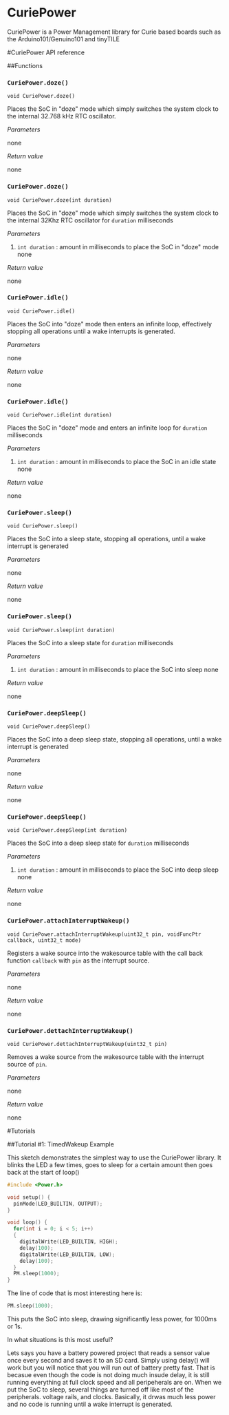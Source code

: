 # CuriePower
CuriePower is a Power Management library for Curie based boards such as the Arduino101/Genuino101 and tinyTILE

#CuriePower API reference

##Functions

### ``CuriePower.doze()``

```
void CuriePower.doze()
```

Places the SoC in "doze" mode which simply switches the system clock to the internal 32.768 kHz RTC oscillator.

*Parameters*

none

*Return value*

none

### ``CuriePower.doze()``

```
void CuriePower.doze(int duration)
```


Places the SoC in "doze" mode which simply switches the system clock to the internal 32Khz RTC oscillator for `duration` milliseconds


*Parameters*

1. `int duration` : amount in milliseconds to place the SoC in "doze" mode
none

*Return value*

none

### ``CuriePower.idle()``

```
void CuriePower.idle()
```

Places the SoC into "doze" mode then enters an infinite loop, effectively stopping all operations until a wake interrupts is generated.

*Parameters*

none

*Return value*

none

### ``CuriePower.idle()``

```
void CuriePower.idle(int duration)
```


Places the SoC in "doze" mode and enters an infinite loop for `duration` milliseconds


*Parameters*

1. `int duration` : amount in milliseconds to place the SoC in an idle state
none

*Return value*

none

### ``CuriePower.sleep()``

```
void CuriePower.sleep()
```

Places the SoC into a sleep state, stopping all operations, until a wake interrupt is generated

*Parameters*

none

*Return value*

none

### ``CuriePower.sleep()``

```
void CuriePower.sleep(int duration)
```


Places the SoC into a sleep state for `duration` milliseconds


*Parameters*

1. `int duration` : amount in milliseconds to place the SoC into sleep
none

*Return value*

none

### ``CuriePower.deepSleep()``

```
void CuriePower.deepSleep()
```

Places the SoC into a deep sleep state, stopping all operations, until a wake interrupt is generated

*Parameters*

none

*Return value*

none

### ``CuriePower.deepSleep()``

```
void CuriePower.deepSleep(int duration)
```


Places the SoC into a deep sleep state for `duration` milliseconds


*Parameters*

1. `int duration` : amount in milliseconds to place the SoC into deep sleep
none

*Return value*

none

### ``CuriePower.attachInterruptWakeup()``

```
void CuriePower.attachInterruptWakeup(uint32_t pin, voidFuncPtr callback, uint32_t mode)
```

Registers a wake source into the wakesource table with the call back function `callback` with `pin` as the interrupt source. 

*Parameters*

none

*Return value*

none

### ``CuriePower.dettachInterruptWakeup()``

```
void CuriePower.dettachInterruptWakeup(uint32_t pin)
```

Removes a wake source from the wakesource table with the interrupt source of `pin`. 

*Parameters*

none

*Return value*

none

#Tutorials

##Tutorial #1: TimedWakeup Example

This sketch demonstrates the simplest way to use the CuriePower library. It blinks the LED a few times, goes to sleep for a certain amount then goes back at the start of loop()

```cpp
#include <Power.h>

void setup() {
  pinMode(LED_BUILTIN, OUTPUT);
}

void loop() {
  for(int i = 0; i < 5; i++)
  { 
    digitalWrite(LED_BUILTIN, HIGH);
    delay(100);
    digitalWrite(LED_BUILTIN, LOW);
    delay(100);
  }
  PM.sleep(1000);
}
```

The line of code that is most interesting here is:
```cpp
PM.sleep(1000);
```
This puts the SoC into sleep, drawing significantly less power, for 1000ms or 1s.

In what situations is this most useful?

Lets says you have a battery powered project that reads a sensor value once every second and saves it to an SD card.
Simply using delay() will work but you will notice that you will run out of battery pretty fast. That is becasue even though the code is not doing much insude delay, it is still running everything at full clock speed and all peripeherals are on.
When we put the SoC to sleep, several things are turned off like most of the peripherals. voltage rails, and clocks. Basically, it drwas much less power and no code is running until a wake interrupt is generated.

